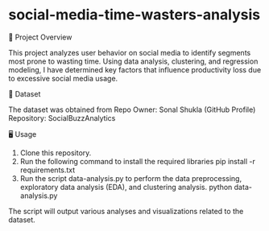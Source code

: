 # social-media-time-wasters-analysis

📌 Project Overview

This project analyzes user behavior on social media to identify segments most prone to wasting time. Using data analysis, clustering, and regression modeling, I have determined key factors that influence productivity loss due to excessive social media usage.

📂 Dataset

The dataset was obtained from
  Repo Owner: Sonal Shukla (GitHub Profile)
  Repository: SocialBuzzAnalytics

🖥️ Usage
  1. Clone this repository.
  2. Run the following command to install the required libraries
    pip install -r requirements.txt
  3. Run the script data-analysis.py to perform the data preprocessing, exploratory data analysis (EDA), and clustering analysis.
    python data-analysis.py

The script will output various analyses and visualizations related to the dataset.
